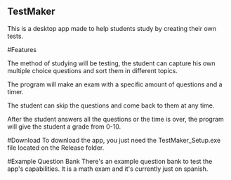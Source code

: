 ## TestMaker

This is a desktop app made to help students study by creating their own tests.

#Features

The method of studying will be testing, the student can capture his own multiple choice questions and sort them in different topics.

The program will make an exam with a specific amount of questions and a timer.

The student can skip the questions and come back to them at any time.

After the student answers all the questions or the time is over, the program will give the student a grade from 0-10.

#Download
To download the app, you just need the TestMaker_Setup.exe file located on the Release folder. 

#Example Question Bank
There's an example question bank to test the app's capabilities. It is a math exam and it's currently just on spanish.
